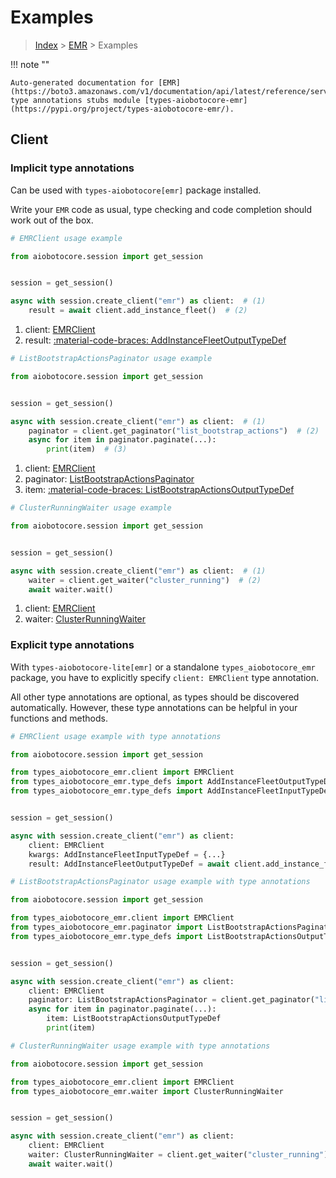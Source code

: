 # Examples

> [Index](../README.md) > [EMR](./README.md) > Examples

!!! note ""

    Auto-generated documentation for [EMR](https://boto3.amazonaws.com/v1/documentation/api/latest/reference/services/emr.html#emr)
    type annotations stubs module [types-aiobotocore-emr](https://pypi.org/project/types-aiobotocore-emr/).

## Client

### Implicit type annotations

Can be used with `types-aiobotocore[emr]` package installed.

Write your `EMR` code as usual,
type checking and code completion should work out of the box.



```python
# EMRClient usage example

from aiobotocore.session import get_session


session = get_session()

async with session.create_client("emr") as client:  # (1)
    result = await client.add_instance_fleet()  # (2)
```

1. client: [EMRClient](./client.md)
2. result: [:material-code-braces: AddInstanceFleetOutputTypeDef](./type_defs.md#addinstancefleetoutputtypedef) 



```python
# ListBootstrapActionsPaginator usage example

from aiobotocore.session import get_session


session = get_session()

async with session.create_client("emr") as client:  # (1)
    paginator = client.get_paginator("list_bootstrap_actions")  # (2)
    async for item in paginator.paginate(...):
        print(item)  # (3)
```

1. client: [EMRClient](./client.md)
2. paginator: [ListBootstrapActionsPaginator](./paginators.md#listbootstrapactionspaginator)
3. item: [:material-code-braces: ListBootstrapActionsOutputTypeDef](./type_defs.md#listbootstrapactionsoutputtypedef) 



```python
# ClusterRunningWaiter usage example

from aiobotocore.session import get_session


session = get_session()

async with session.create_client("emr") as client:  # (1)
    waiter = client.get_waiter("cluster_running")  # (2)
    await waiter.wait()
```

1. client: [EMRClient](./client.md)
2. waiter: [ClusterRunningWaiter](./waiters.md#clusterrunningwaiter)


### Explicit type annotations

With `types-aiobotocore-lite[emr]`
or a standalone `types_aiobotocore_emr` package, you have to explicitly specify
`client: EMRClient` type annotation.

All other type annotations are optional, as types should be discovered automatically.
However, these type annotations can be helpful in your functions and methods.


```python
# EMRClient usage example with type annotations

from aiobotocore.session import get_session

from types_aiobotocore_emr.client import EMRClient
from types_aiobotocore_emr.type_defs import AddInstanceFleetOutputTypeDef
from types_aiobotocore_emr.type_defs import AddInstanceFleetInputTypeDef


session = get_session()

async with session.create_client("emr") as client:
    client: EMRClient
    kwargs: AddInstanceFleetInputTypeDef = {...}
    result: AddInstanceFleetOutputTypeDef = await client.add_instance_fleet(**kwargs)
```



```python
# ListBootstrapActionsPaginator usage example with type annotations

from aiobotocore.session import get_session

from types_aiobotocore_emr.client import EMRClient
from types_aiobotocore_emr.paginator import ListBootstrapActionsPaginator
from types_aiobotocore_emr.type_defs import ListBootstrapActionsOutputTypeDef


session = get_session()

async with session.create_client("emr") as client:
    client: EMRClient
    paginator: ListBootstrapActionsPaginator = client.get_paginator("list_bootstrap_actions")
    async for item in paginator.paginate(...):
        item: ListBootstrapActionsOutputTypeDef
        print(item)
```



```python
# ClusterRunningWaiter usage example with type annotations

from aiobotocore.session import get_session

from types_aiobotocore_emr.client import EMRClient
from types_aiobotocore_emr.waiter import ClusterRunningWaiter


session = get_session()

async with session.create_client("emr") as client:
    client: EMRClient
    waiter: ClusterRunningWaiter = client.get_waiter("cluster_running")
    await waiter.wait()
```
